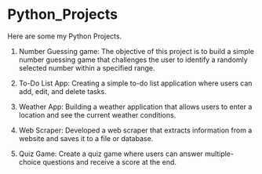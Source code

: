 # Python_Projects

Here are some my Python Projects.

1. Number Guessing game: The objective of this project is to build a simple number guessing game that challenges the user to identify a randomly selected number within a specified range.

2. To-Do List App: Creating a simple to-do list application where users can add, edit, and delete tasks.

3. Weather App: Building a weather application that allows users to enter a location and see the current weather conditions. 

4. Web Scraper: Developed a web scraper that extracts information from a website and saves it to a file or database. 

5.  Quiz Game: Create a quiz game where users can answer multiple-choice questions and receive a score at the end.
